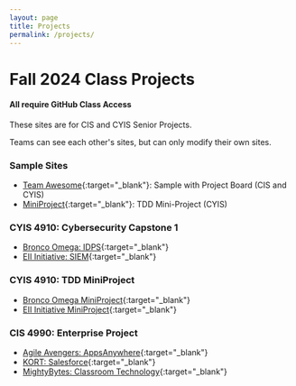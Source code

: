 ```yaml
---
layout: page
title: Projects
permalink: /projects/
---
```


# Fall 2024 Class Projects

#### All require GitHub Class Access

These sites are for CIS and CYIS Senior Projects.

Teams can see each other's sites, but can only modify their own sites.

### Sample Sites

* [Team Awesome](https://github.com/reaclass/Awesome){:target="_blank"}: Sample with Project Board (CIS and CYIS)
* [MiniProject](https://github.com/reaclass/MiniProject){:target="_blank"}: TDD Mini-Project (CYIS)

### CYIS 4910: Cybersecurity Capstone 1

* [Bronco Omega: IDPS](https://github.com/reaclass/IDPS){:target="_blank"}
* [EII Initiative: SIEM](https://github.com/reaclass/SIEM){:target="_blank"}

### CYIS 4910: TDD MiniProject

* [Bronco Omega MiniProject](https://github.com/reaclass/MiniProject_Omega){:target="_blank"}
* [EII Initiative MiniProject](https://github.com/reaclass/MiniProject_EII){:target="_blank"}


### CIS 4990: Enterprise Project

* [Agile Avengers: AppsAnywhere](https://github.com/reaclass/AppsAnywhere){:target="_blank"}
* [KORT: Salesforce](https://github.com/reaclass/Salesforce){:target="_blank"}
* [MightyBytes: Classroom Technology](https://github.com/reaclass/ClassroomTechnology){:target="_blank"}







